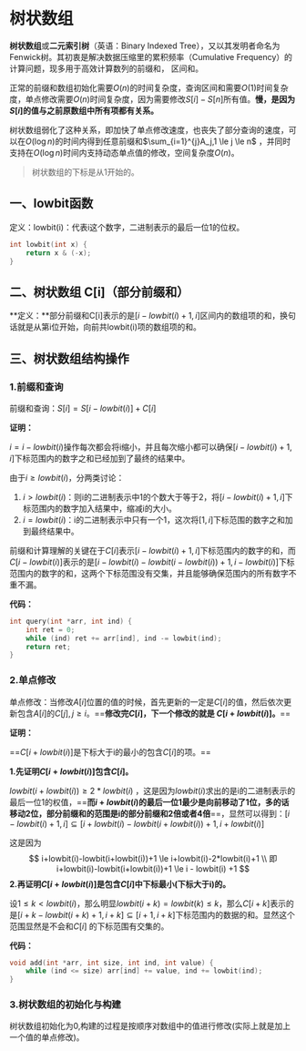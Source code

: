 # 树状数组

**树状数组**或**二元索引树**（英语：Binary Indexed Tree），又以其发明者命名为Fenwick树。其初衷是解决数据压缩里的累积频率（Cumulative Frequency）的计算问题，现多用于高效计算数列的前缀和， 区间和。

正常的前缀和数组初始化需要$O(n)$的时间复杂度，查询区间和需要$O(1)$时间复杂度，单点修改需要$O(n)$时间复杂度，因为需要修改$S[i]-S[n]$所有值。**慢，是因为$S[i]$的值与之前原数组中所有项都有关系。**

树状数组弱化了这种关系，即加快了单点修改速度，也丧失了部分查询的速度，可以在$O(\log{n})$的时间内得到任意前缀和$\sum_{i=1}^{j}A_j,1 \le j \le n$ ，并同时支持在$O(\log{n})$时间内支持动态单点值的修改，空间复杂度$O(n)$。

> 树状数组的下标是从1开始的。

## 一、lowbit函数

定义：lowbit(i)：代表i这个数字，二进制表示的最后一位1的位权。

```c++
int lowbit(int x) {
    return x & (-x);
}
```



## 二、树状数组 C[i]（部分前缀和）

**定义：**部分前缀和C[i]表示的是$[i-lowbit(i)+1, i]$区间内的数组项的和，换句话就是从第i位开始，向前共lowbit(i)项的数组项的和。



## 三、树状数组结构操作

### 1.前缀和查询

前缀和查询：$S[i]=S[i-lowbit(i)]+C[i]$

**证明：**

$i = i-lowbit(i)$操作每次都会将i缩小，并且每次缩小都可以确保$[i-lowbit(i)+1,i]$下标范围内的数字之和已经加到了最终的结果中。

由于$i \ge lowbit(i)$，分两类讨论：

1. $i > lowbit(i)$：则i的二进制表示中1的个数大于等于2，将$[i-lowbit(i)+1,i]$下标范围内的数字加入结果中，缩减i的大小。
2. $i = lowbit(i)$：i的二进制表示中只有一个1，这次将$[1, i]$下标范围的数字之和加到最终结果中。

前缀和计算理解的关键在于$C[i]$表示$[i-lowbit(i)+1,i]$下标范围内的数字的和，而$C[i-lowbit(i)]$表示的是$[i-lowbit(i)-lowbit(i-lowbit(i))+1,i-lowbit(i)]$下标范围内的数字的和，这两个下标范围没有交集，并且能够确保范围内的所有数字不重不漏。

**代码：**

```c++
int query(int *arr, int ind) {
    int ret = 0;
    while (ind) ret += arr[ind], ind -= lowbit(ind);
    return ret;
}
```



### 2.单点修改

单点修改：当修改$A[i]$位置的值的时候，首先更新的一定是$C[i]$的值，然后依次更新包含$A[i]$的$C[j],j \ge i$。==**修改完$C[i]$，下一个修改的就是 $C[i + lowbit(i)]$。**==

**证明：**

==$C[i+lowbit(i)]$是下标大于i的最小的包含$C[i]$的项。==

**1.先证明$C[i+lowbit(i)]$包含$C[i]$。**

$lowbit(i+lowbit(i)) \ge 2 *lowbit(i)$ ，这是因为$lowbit(i)$求出的是i的二进制表示的最后一位1的权值，==**而$i+lowbit(i)$的最后一位1最少是向前移动了1位，多的话移动2位，部分前缀和的范围是i的部分前缀和2倍或者4倍**==，显然可以得到：$[i-lowbit(i)+1, i] \subseteq[i+lowbit(i)-lowbit(i+lowbit(i))+1, i+lowbit(i)]$

这是因为
$$
i+lowbit(i)-lowbit(i+lowbit(i))+1 \le i+lowbit(i)-2*lowbit(i)+1 \\
即i+lowbit(i)-lowbit(i+lowbit(i))+1 \le i - lowbit(i) +1
$$
**2.再证明$C[i+lowbit(i)]$是包含$C[i]$中下标最小(下标大于i)的。**

设$1 \le k < lowbit(i)$，那么明显$lowbit(i+k)=lowbit(k) \le k$，那么$C[i+k]$表示的是$[i+k-lowbit(i+k)+1,i+k] \subseteq [i+1, i+k]$下标范围内的数据的和。显然这个范围显然是不会和$C[i]$ 的下标范围有交集的。



**代码：**

```c++
void add(int *arr, int size, int ind, int value) {
    while (ind <= size) arr[ind] += value, ind += lowbit(ind);
}
```



### **3.树状数组的初始化与构建**

树状数组初始化为0,构建的过程是按顺序对数组中的值进行修改(实际上就是加上一个值的单点修改)。